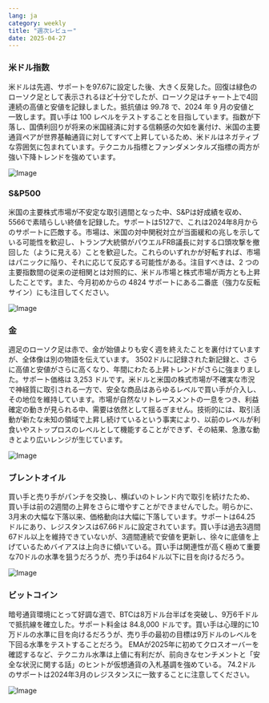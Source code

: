 ```yaml
---
lang: ja
category: weekly
title: "週次レビュー"
date: 2025-04-27
---
```


### 米ドル指数

米ドルは先週、サポートを97.67に設定した後、大きく反発した。回復は緑色のローソク足として表示されるほど十分でしたが、ローソク足はチャート上で4回連続の高値と安値を記録しました。抵抗値は 99.78 で、2024 年 9 月の安値と一致します。買い手は 100 レベルをテストすることを目指しています。指数が下落し、国債利回りが将来の米国経済に対する信頼感の欠如を裏付け、米国の主要通貨ペアが世界基軸通貨に対してすべて上昇しているため、米ドルはネガティブな雰囲気に包まれています。テクニカル指標とファンダメンタルズ指標の両方が強い下降トレンドを強めています。

![Image](https://markleighedu.github.io/img/Apr-2025/27-Apr-2025/usdindex.jpg)

### S&P500

米国の主要株式市場が不安定な取引週間となった中、S&Pは好成績を収め、5566で素晴らしい終値を記録した。サポートは5127で、これは2024年8月からのサポートに匹敵する。市場は、米国の対中関税対立が当面緩和の兆しを示している可能性を歓迎し、トランプ大統領がパウエルFRB議長に対する口頭攻撃を撤回した（ように見える）ことを歓迎した。これらのいずれかが好転すれば、市場はパニックに陥り、それに応じて反応する可能性がある。注目すべきは、2 つの主要指数間の従来の逆相関とは対照的に、米ドル市場と株式市場が両方とも上昇したことです。また、今月初めからの 4824 サポートにある二番底（強力な反転サイン）にも注目してください。

![Image](https://markleighedu.github.io/img/Apr-2025/27-Apr-2025/sp500.jpg)

### 金

週足のローソク足は赤で、金が始値よりも安く週を終えたことを裏付けていますが、全体像は別の物語を伝えています。 3502ドルに記録された新記録と、さらに高値と安値がさらに高くなり、年間にわたる上昇トレンドがさらに強まりました。サポート価格は 3,253 ドルです。米ドルと米国の株式市場が不確実な市況で神経質に取引される一方で、安全な商品はあらゆるレベルで買い手が介入し、その地位を維持しています。市場が自然なリトレースメントの一息をつき、利益確定の動きが見られる中、需要は依然として揺るぎません。技術的には、取引活動が新たな未知の領域で上昇し続けているという事実により、以前のレベルが利食いやストップロスのレベルとして機能することができず、その結果、急激な動きとより広いレンジが生じています。

![Image](https://markleighedu.github.io/img/Apr-2025/27-Apr-2025/gold.jpg)

### ブレントオイル

買い手と売り手がパンチを交換し、横ばいのトレンド内で取引を続けたため、買い手は前の2週間の上昇をさらに増やすことができませんでした。明らかに、3月末の大幅な下落以来、価格動向は大幅に下落しています。サポートは64.25ドルにあり、レジスタンスは67.66ドルに設定されています。買い手は過去3週間67ドル以上を維持できていないが、3週間連続で安値を更新し、徐々に底値を上げているためバイアスは上向きに傾いている。買い手は関連性が高く極めて重要な70ドルの水準を狙うだろうが、売り手は64ドル以下に目を向けるだろう。

![Image](https://markleighedu.github.io/img/Apr-2025/27-Apr-2025/brentoil.jpg)

### ビットコイン

暗号通貨環境にとって好調な週で、BTCは8万ドル台半ばを突破し、9万6千ドルで抵抗線を確立した。サポート料金は 84.8,000 ドルです。買い手は心理的に10万ドルの水準に目を向けるだろうが、売り手の最初の目標は9万ドルのレベルを下回る水準をテストすることだろう。 EMAが2025年に初めてクロスオーバーを確認するなど、テクニカル水準は上値に有利だが、前向きなセンチメントと「安全な状況に関する話」のヒントが仮想通貨の入札基調を強めている。  74.2ドルのサポートは2024年3月のレジスタンスに一致することに注意してください。 

![Image](https://markleighedu.github.io/img/Apr-2025/27-Apr-2025/bitcoin.jpg)

